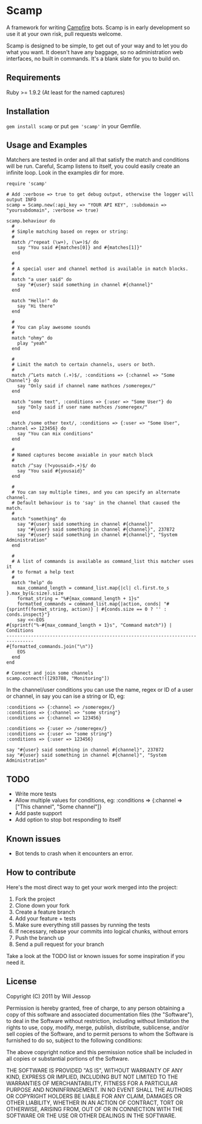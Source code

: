 # Scamp

A framework for writing [Campfire](http://campfirenow.com/) bots. Scamp is in early development so use it at your own risk, pull requests welcome.

Scamp is designed to be simple, to get out of your way and to let you do what you want. It doesn't have any baggage, so no administration web interfaces, no built in commands. It's a blank slate for you to build on.

## Requirements

Ruby >= 1.9.2 (At least for the named captures)

## Installation

`gem install scamp` or put `gem 'scamp'` in your Gemfile.

## Usage and Examples

Matchers are tested in order and all that satisfy the match and conditions will be run. Careful, Scamp listens to itself, you could easily create an infinite loop. Look in the examples dir for more.

    require 'scamp'

    # Add :verbose => true to get debug output, otherwise the logger will output INFO
    scamp = Scamp.new(:api_key => "YOUR API KEY", :subdomain => "yoursubdomain", :verbose => true)
    
    scamp.behaviour do
      # 
      # Simple matching based on regex or string:
      # 
      match /^repeat (\w+), (\w+)$/ do
        say "You said #{matches[0]} and #{matches[1]}"
      end
      
      # 
      # A special user and channel method is available in match blocks.
      # 
      match "a user said" do
        say "#{user} said something in channel #{channel}"
      end
      
      match "Hello!" do
        say "Hi there"
      end
      
      # 
      # You can play awesome sounds
      # 
      match "ohmy" do
        play "yeah"
      end
      
      # 
      # Limit the match to certain channels, users or both.
      # 
      match /^Lets match (.+)$/, :conditions => {:channel => "Some Channel"} do
        say "Only said if channel name mathces /someregex/"
      end
      
      match "some text", :conditions => {:user => "Some User"} do
        say "Only said if user name mathces /someregex/"
      end
      
      match /some other text/, :conditions => {:user => "Some User", :channel => 123456} do
        say "You can mix conditions"
      end
      
      # 
      # Named captures become avaiable in your match block
      # 
      match /^say (?<yousaid>.+)$/ do
        say "You said #{yousaid}"
      end
      
      # 
      # You can say multiple times, and you can specify an alternate channel.
      # Default behaviour is to 'say' in the channel that caused the match.
      # 
      match "something" do
        say "#{user} said something in channel #{channel}"
        say "#{user} said something in channel #{channel}", 237872
        say "#{user} said something in channel #{channel}", "System Administration"
      end
      
      # 
      # A list of commands is available as command_list this matcher uses it
      # to format a help text
      # 
      match "help" do
        max_command_length = command_list.map{|cl| cl.first.to_s }.max_by(&:size).size
        format_string = "%#{max_command_length + 1}s"
        formatted_commands = command_list.map{|action, conds| "#{sprintf(format_string, action)} | #{conds.size == 0 ? '' : conds.inspect}"}
        say <<-EOS
    #{sprintf("%-#{max_command_length + 1}s", "Command match")} | Conditions
    --------------------------------------------------------------------------------
    #{formatted_commands.join("\n")}
        EOS
      end
    end
      
    # Connect and join some channels
    scamp.connect!([293788, "Monitoring"])

In the channel/user conditions you can use the name, regex or ID of a user or channel, in say you can ise a string or ID, eg:

    :conditions => {:channel => /someregex/}
    :conditions => {:channel => "some string"}
    :conditions => {:channel => 123456}

    :conditions => {:user => /someregex/}
    :conditions => {:user => "some string"}
    :conditions => {:user => 123456}

    say "#{user} said something in channel #{channel}", 237872
    say "#{user} said something in channel #{channel}", "System Administration"

## TODO

* Write more tests
* Allow multiple values for conditions, eg: :conditions => {:channel => ["This channel", "Some channel"]}
* Add paste support
* Add option to stop bot responding to itself

## Known issues

* Bot tends to crash when it encounters an error.

## How to contribute

Here's the most direct way to get your work merged into the project:

1. Fork the project
2. Clone down your fork
3. Create a feature branch
4. Add your feature + tests
5. Make sure everything still passes by running the tests
6. If necessary, rebase your commits into logical chunks, without errors
7. Push the branch up
8. Send a pull request for your branch

Take a look at the TODO list or known issues for some inspiration if you need it.

## License

Copyright (C) 2011 by Will Jessop

Permission is hereby granted, free of charge, to any person obtaining a copy
of this software and associated documentation files (the "Software"), to deal
in the Software without restriction, including without limitation the rights
to use, copy, modify, merge, publish, distribute, sublicense, and/or sell
copies of the Software, and to permit persons to whom the Software is
furnished to do so, subject to the following conditions:

The above copyright notice and this permission notice shall be included in
all copies or substantial portions of the Software.

THE SOFTWARE IS PROVIDED "AS IS", WITHOUT WARRANTY OF ANY KIND, EXPRESS OR
IMPLIED, INCLUDING BUT NOT LIMITED TO THE WARRANTIES OF MERCHANTABILITY,
FITNESS FOR A PARTICULAR PURPOSE AND NONINFRINGEMENT. IN NO EVENT SHALL THE
AUTHORS OR COPYRIGHT HOLDERS BE LIABLE FOR ANY CLAIM, DAMAGES OR OTHER
LIABILITY, WHETHER IN AN ACTION OF CONTRACT, TORT OR OTHERWISE, ARISING FROM,
OUT OF OR IN CONNECTION WITH THE SOFTWARE OR THE USE OR OTHER DEALINGS IN
THE SOFTWARE.
